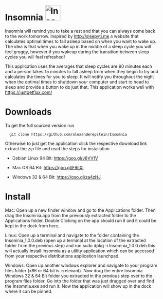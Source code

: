 # Insomnia <img src="https://github.com/alexanderepstein/Insomnia/blob/master/sleep_github.png" alt="Insomnia Logo" style="width:50px;height:50px;">

Insomnia will remind you to take a rest and that you can always come back to the work tomorrow.
Inspired by http://sleepyti.me a website that calculates optimal times to fall asleep based on when you want to wake up.
The idea is that when you wake up in the middle of a sleep cycle you will feel groggy, however if you wakeup during the
transition between sleep cycles you will feel refreshed!

This application uses the averages that sleep cycles are 90 minutes each and a person takes 15 minutes to fall asleep from when they begin to try and calculates the times for you to sleep. It will notify you throughout the night when the optimal times to shutdown your computer and start to head to sleep and provide a button to do just that. This application works well with https://justgetflux.com/  


# Downloads
To get the full sourced version run

      git clone https://github.com/alexanderepstein/Insomnia

Otherwise to just get the application click the respective download link extract the zip file and read the steps for installation

* Debian Linux 64 Bit: https://goo.gl/v8VV1V

* Mac OS 64 Bit: https://goo.gl/F9IlXl

* Windows 32 & 64 Bit: https://goo.gl/za4zHJ

# Install
Mac: Open up a new finder window and go to the Applications folder. Then drag the Insomnia.app from the previously extracted folder to the Applications folder. Double Clicking on the app should run it and it could be kept in the dock from here.

Linux: Open up a terminal and navigate to the folder containing the Insomnia_1.0.0.deb (open up a terminal at the location of the extracted folder from the previous step) and run
            sudo dpkg -i Insomnia_1.0.0.deb
this will actually install Insomnia as a utility application which can be accessed from your respective distributions application launchpad.

 Windows: Open up another windows explorer and navigate to your program files folder (x86 or 64 bit is irrelevant).  Now drag the entire Insomnia Windows 32 & 64 Bit folder you extracted in the previous step over to the program files folder. Go into the folder that was just dragged over and find the Insomnia.exe and run it. Now the application will show up in the dock where it can be pinned.
